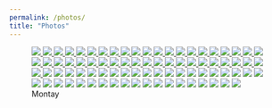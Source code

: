 ```yaml
---
permalink: /photos/
title: "Photos"
---
```





<figure class="third">
  
  
  <a href="{{ site.url }}{{ site.baseurl }}/assets/images/photos/02012023 (1).jpeg">
  <img src="{{ site.url }}{{ site.baseurl }}/assets/images/photos/02012023 (1).jpeg">
</a>

<a href="{{ site.url }}{{ site.baseurl }}/assets/images/photos/02012023 (21).jpeg">
  <img src="{{ site.url }}{{ site.baseurl }}/assets/images/photos/02012023 (21).jpeg">
</a>

<a href="{{ site.url }}{{ site.baseurl }}/assets/images/photos/02012023 (5).jpeg">
  <img src="{{ site.url }}{{ site.baseurl }}/assets/images/photos/02012023 (5).jpeg">
</a>

<a href="{{ site.url }}{{ site.baseurl }}/assets/images/photos/02012023 (11).jpeg">
  <img src="{{ site.url }}{{ site.baseurl }}/assets/images/photos/02012023 (11).jpeg">
</a>

<a href="{{ site.url }}{{ site.baseurl }}/assets/images/photos/02012023 (14).jpeg">
  <img src="{{ site.url }}{{ site.baseurl }}/assets/images/photos/02012023 (14).jpeg">
</a>

<a href="{{ site.url }}{{ site.baseurl }}/assets/images/photos/02012023 (16).jpeg">
  <img src="{{ site.url }}{{ site.baseurl }}/assets/images/photos/02012023 (16).jpeg">
</a>

<a href="{{ site.url }}{{ site.baseurl }}/assets/images/photos/02012023 (9).jpeg">
  <img src="{{ site.url }}{{ site.baseurl }}/assets/images/photos/02012023 (9).jpeg">
</a>

<a href="{{ site.url }}{{ site.baseurl }}/assets/images/photos/02012023 (18).jpeg">
  <img src="{{ site.url }}{{ site.baseurl }}/assets/images/photos/02012023 (18).jpeg">
</a>

<a href="{{ site.url }}{{ site.baseurl }}/assets/images/photos/02012023 (19).jpeg">
  <img src="{{ site.url }}{{ site.baseurl }}/assets/images/photos/02012023 (19).jpeg">
</a>

<a href="{{ site.url }}{{ site.baseurl }}/assets/images/photos/02012023 (3).jpeg">
  <img src="{{ site.url }}{{ site.baseurl }}/assets/images/photos/02012023 (3).jpeg">
</a>

<a href="{{ site.url }}{{ site.baseurl }}/assets/images/photos/02012023 (24).jpeg">
  <img src="{{ site.url }}{{ site.baseurl }}/assets/images/photos/02012023 (24).jpeg">
</a>

<a href="{{ site.url }}{{ site.baseurl }}/assets/images/photos/02012023 (35).jpeg">
  <img src="{{ site.url }}{{ site.baseurl }}/assets/images/photos/02012023 (35).jpeg">
</a>

<a href="{{ site.url }}{{ site.baseurl }}/assets/images/photos/02012023 (26).jpeg">
  <img src="{{ site.url }}{{ site.baseurl }}/assets/images/photos/02012023 (26).jpeg">
</a>

<a href="{{ site.url }}{{ site.baseurl }}/assets/images/photos/02012023 (27).jpeg">
  <img src="{{ site.url }}{{ site.baseurl }}/assets/images/photos/02012023 (27).jpeg">
</a>

<a href="{{ site.url }}{{ site.baseurl }}/assets/images/photos/02012023 (30).jpeg">
 <img src="{{ site.url }}{{ site.baseurl }}/assets/images/photos/02012023 (30).jpeg">
</a>

<a href="{{ site.url }}{{ site.baseurl }}/assets/images/photos/02012023 (31).jpeg">
  <img src="{{ site.url }}{{ site.baseurl }}/assets/images/photos/02012023 (31).jpeg">
</a>

<a href="{{ site.url }}{{ site.baseurl }}/assets/images/photos/02012023 (34).jpeg">
  <img src="{{ site.url }}{{ site.baseurl }}/assets/images/photos/02012023 (34).jpeg">
</a>

<a href="{{ site.url }}{{ site.baseurl }}/assets/images/photos/02012023 (37).jpeg">
  <img src="{{ site.url }}{{ site.baseurl }}/assets/images/photos/02012023 (37).jpeg">
</a>
  
 <a href="{{ site.url }}{{ site.baseurl }}/assets/images/photos/02012023 (35).jpeg">
  <img src="{{ site.url }}{{ site.baseurl }}/assets/images/photos/02012023 (35).jpeg">
</a>

<a href="{{ site.url }}{{ site.baseurl }}/assets/images/photos/02012023 (39).jpeg">
  <img src="{{ site.url }}{{ site.baseurl }}/assets/images/photos/02012023 (39).jpeg">
</a>

<a href="{{ site.url }}{{ site.baseurl }}/assets/images/photos/02012023 (42).jpeg">
  <img src="{{ site.url }}{{ site.baseurl }}/assets/images/photos/02012023 (42).jpeg">
</a>

<a href="{{ site.url }}{{ site.baseurl }}/assets/images/photos/02012023 (46).jpeg">
  <img src="{{ site.url }}{{ site.baseurl }}/assets/images/photos/02012023 (46).jpeg">
</a>

<a href="{{ site.url }}{{ site.baseurl }}/assets/images/photos/02012023 (49).jpeg">
  <img src="{{ site.url }}{{ site.baseurl }}/assets/images/photos/02012023 (49).jpeg">
</a>

<a href="{{ site.url }}{{ site.baseurl }}/assets/images/photos/02012023 (54).jpeg">
  <img src="{{ site.url }}{{ site.baseurl }}/assets/images/photos/02012023 (54).jpeg">
</a>

<a href="{{ site.url }}{{ site.baseurl }}/assets/images/photos/02012023 (43).jpeg">
  <img src="{{ site.url }}{{ site.baseurl }}/assets/images/photos/02012023 (43).jpeg">
</a>

<a href="{{ site.url }}{{ site.baseurl }}/assets/images/photos/02012023 (52).jpeg">
  <img src="{{ site.url }}{{ site.baseurl }}/assets/images/photos/02012023 (52).jpeg">
</a>

<a href="{{ site.url }}{{ site.baseurl }}/assets/images/photos/02012023 (60).jpeg">
  <img src="{{ site.url }}{{ site.baseurl }}/assets/images/photos/02012023 (60).jpeg">
</a>

  <a href="{{ site.url }}{{ site.baseurl }}/assets/images/photos/02012023 (55).jpeg">
  <img src="{{ site.url }}{{ site.baseurl }}/assets/images/photos/02012023 (55).jpeg">
</a>

<a href="{{ site.url }}{{ site.baseurl }}/assets/images/photos/02012023 (58).jpeg">
  <img src="{{ site.url }}{{ site.baseurl }}/assets/images/photos/02012023 (58).jpeg">
</a>

<a href="{{ site.url }}{{ site.baseurl }}/assets/images/photos/02012023 (66).jpeg">
  <img src="{{ site.url }}{{ site.baseurl }}/assets/images/photos/02012023 (66).jpeg">
</a>

<a href="{{ site.url }}{{ site.baseurl }}/assets/images/photos/02012023 (60).jpeg">
  <img src="{{ site.url }}{{ site.baseurl }}/assets/images/photos/02012023 (60).jpeg">
</a>

<a href="{{ site.url }}{{ site.baseurl }}/assets/images/photos/02012023 (61).jpeg">
  <img src="{{ site.url }}{{ site.baseurl }}/assets/images/photos/02012023 (61).jpeg">
</a>

<a href="{{ site.url }}{{ site.baseurl }}/assets/images/photos/02012023 (69).jpeg">
  <img src="{{ site.url }}{{ site.baseurl }}/assets/images/photos/02012023 (69).jpeg">
</a>

<a href="{{ site.url }}{{ site.baseurl }}/assets/images/photos/02012023 (66).jpeg">
  <img src="{{ site.url }}{{ site.baseurl }}/assets/images/photos/02012023 (66).jpeg">
</a>

<a href="{{ site.url }}{{ site.baseurl }}/assets/images/photos/02012023 (67).jpeg">
  <img src="{{ site.url }}{{ site.baseurl }}/assets/images/photos/02012023 (67).jpeg">
</a>

<a href="{{ site.url }}{{ site.baseurl }}/assets/images/photos/02012023 (73).jpeg">
  <img src="{{ site.url }}{{ site.baseurl }}/assets/images/photos/02012023 (73).jpeg">
</a>

<a href="{{ site.url }}{{ site.baseurl }}/assets/images/photos/02012023 (71).jpeg">
  <img src="{{ site.url }}{{ site.baseurl }}/assets/images/photos/02012023 (71).jpeg">
</a>

<a href="{{ site.url }}{{ site.baseurl }}/assets/images/photos/02012023 (75).jpeg">
  <img src="{{ site.url }}{{ site.baseurl }}/assets/images/photos/02012023 (75).jpeg">
</a>

<a href="{{ site.url }}{{ site.baseurl }}/assets/images/photos/02012023 (78).jpeg">
  <img src="{{ site.url }}{{ site.baseurl }}/assets/images/photos/02012023 (78).jpeg">
</a>

<a href="{{ site.url }}{{ site.baseurl }}/assets/images/photos/02012023 (80).jpeg">
  <img src="{{ site.url }}{{ site.baseurl }}/assets/images/photos/02012023 (80).jpeg">
</a>

<a href="{{ site.url }}{{ site.baseurl }}/assets/images/photos/02012023 (84).jpeg">
  <img src="{{ site.url }}{{ site.baseurl }}/assets/images/photos/02012023 (84).jpeg">
</a>

<a href="{{ site.url }}{{ site.baseurl }}/assets/images/photos/02012023 (86).jpeg">
  <img src="{{ site.url }}{{ site.baseurl }}/assets/images/photos/02012023 (86).jpeg">
</a>

<a href="{{ site.url }}{{ site.baseurl }}/assets/images/photos/02012023 (82).jpeg">
  <img src="{{ site.url }}{{ site.baseurl }}/assets/images/photos/02012023 (82).jpeg">
</a>
  
  
  <a href="{{ site.url }}{{ site.baseurl }}/assets/images/photos/photo-1.jpg">
  <img src="{{ site.url }}{{ site.baseurl }}/assets/images/photos/photo-1.jpg"></a>

  <a href="{{ site.url }}{{ site.baseurl }}/assets/images/photos/photo - 2.jpg">
  <img src="{{ site.url }}{{ site.baseurl }}/assets/images/photos/photo - 2.jpg"></a>

  <a href="{{ site.url }}{{ site.baseurl }}/assets/images/photos/photo - 3.jpg">
  <img src="{{ site.url }}{{ site.baseurl }}/assets/images/photos/photo - 3.jpg"></a>
  
  <a href="{{ site.url }}{{ site.baseurl }}/assets/images/photos/photo - 4.jpg">
  <img src="{{ site.url }}{{ site.baseurl }}/assets/images/photos/photo - 4.jpg"></a>

  <a href="{{ site.url }}{{ site.baseurl }}/assets/images/photos/photo - 5.jpg">
  <img src="{{ site.url }}{{ site.baseurl }}/assets/images/photos/photo - 5.jpg"></a>

  <a href="{{ site.url }}{{ site.baseurl }}/assets/images/photos/photo - 6.jpg">
  <img src="{{ site.url }}{{ site.baseurl }}/assets/images/photos/photo - 6.jpg"></a>

  <a href="{{ site.url }}{{ site.baseurl }}/assets/images/photos/photo - 7.jpg">
  <img src="{{ site.url }}{{ site.baseurl }}/assets/images/photos/photo - 7.jpg"></a>

  <a href="{{ site.url }}{{ site.baseurl }}/assets/images/photos/photo - 8.jpg">
  <img src="{{ site.url }}{{ site.baseurl }}/assets/images/photos/photo - 8.jpg"></a>

  <a href="{{ site.url }}{{ site.baseurl }}/assets/images/photos/photo - 9.jpg">
  <img src="{{ site.url }}{{ site.baseurl }}/assets/images/photos/photo - 9.jpg"></a>
  
  <a href="{{ site.url }}{{ site.baseurl }}/assets/images/photos/photo - 10.jpg">
  <img src="{{ site.url }}{{ site.baseurl }}/assets/images/photos/photo - 10.jpg"></a>

  <a href="{{ site.url }}{{ site.baseurl }}/assets/images/photos/photo - 11.jpg">
  <img src="{{ site.url }}{{ site.baseurl }}/assets/images/photos/photo - 11.jpg"></a>

  <a href="{{ site.url }}{{ site.baseurl }}/assets/images/photos/photo - 12.jpg">
  <img src="{{ site.url }}{{ site.baseurl }}/assets/images/photos/photo - 12.jpg"></a>

  <a href="{{ site.url }}{{ site.baseurl }}/assets/images/photos/photo - 13.jpg">
  <img src="{{ site.url }}{{ site.baseurl }}/assets/images/photos/photo - 13.jpg"></a>
  
  <a href="{{ site.url }}{{ site.baseurl }}/assets/images/photos/photo - 14.jpg">
  <img src="{{ site.url }}{{ site.baseurl }}/assets/images/photos/photo - 14.jpg"></a>

  <a href="{{ site.url }}{{ site.baseurl }}/assets/images/photos/photo - 15.jpg">
  <img src="{{ site.url }}{{ site.baseurl }}/assets/images/photos/photo - 15.jpg"></a>

  <a href="{{ site.url }}{{ site.baseurl }}/assets/images/photos/photo - 16.jpg">
  <img src="{{ site.url }}{{ site.baseurl }}/assets/images/photos/photo - 16.jpg"></a>

  <a href="{{ site.url }}{{ site.baseurl }}/assets/images/photos/photo - 17.jpg">
  <img src="{{ site.url }}{{ site.baseurl }}/assets/images/photos/photo - 17.jpg"></a>

  <a href="{{ site.url }}{{ site.baseurl }}/assets/images/photos/photo - 18.jpg">
  <img src="{{ site.url }}{{ site.baseurl }}/assets/images/photos/photo - 18.jpg"></a>

  <a href="{{ site.url }}{{ site.baseurl }}/assets/images/photos/photo - 19.jpg">
  <img src="{{ site.url }}{{ site.baseurl }}/assets/images/photos/photo - 19.jpg"></a>

  <a href="{{ site.url }}{{ site.baseurl }}/assets/images/photos/photo - 20.jpg">
  <img src="{{ site.url }}{{ site.baseurl }}/assets/images/photos/photo - 20.jpg"></a>

  <a href="{{ site.url }}{{ site.baseurl }}/assets/images/photos/photo - 21.jpg">
  <img src="{{ site.url }}{{ site.baseurl }}/assets/images/photos/photo - 21.jpg"></a>

  <a href="{{ site.url }}{{ site.baseurl }}/assets/images/photos/photo - 22.jpg">
  <img src="{{ site.url }}{{ site.baseurl }}/assets/images/photos/photo - 22.jpg"></a>

  <a href="{{ site.url }}{{ site.baseurl }}/assets/images/photos/photo - 23.jpg">
  <img src="{{ site.url }}{{ site.baseurl }}/assets/images/photos/photo - 23.jpg"></a>
  
  <a href="{{ site.url }}{{ site.baseurl }}/assets/images/photos/photo - 24.jpg">
  <img src="{{ site.url }}{{ site.baseurl }}/assets/images/photos/photo - 24.jpg"></a>

  <a href="{{ site.url }}{{ site.baseurl }}/assets/images/photos/photo - 25.jpg">
  <img src="{{ site.url }}{{ site.baseurl }}/assets/images/photos/photo - 25.jpg"></a>

  <a href="{{ site.url }}{{ site.baseurl }}/assets/images/photos/photo - 26.jpg">
  <img src="{{ site.url }}{{ site.baseurl }}/assets/images/photos/photo - 26.jpg"></a>

  <a href="{{ site.url }}{{ site.baseurl }}/assets/images/photos/photo - 27.jpg">
  <img src="{{ site.url }}{{ site.baseurl }}/assets/images/photos/photo - 27.jpg"></a>

  <a href="{{ site.url }}{{ site.baseurl }}/assets/images/photos/photo - 28.jpg">
  <img src="{{ site.url }}{{ site.baseurl }}/assets/images/photos/photo - 28.jpg"></a>

  <a href="{{ site.url }}{{ site.baseurl }}/assets/images/photos/photo - 29.jpg">
  <img src="{{ site.url }}{{ site.baseurl }}/assets/images/photos/photo - 29.jpg"></a>

  <a href="{{ site.url }}{{ site.baseurl }}/assets/images/photos/photo - 30.jpg">
  <img src="{{ site.url }}{{ site.baseurl }}/assets/images/photos/photo - 30.jpg"></a>

  <a href="{{ site.url }}{{ site.baseurl }}/assets/images/photos/photo - 31.jpg">
  <img src="{{ site.url }}{{ site.baseurl }}/assets/images/photos/photo - 31.jpg"></a>

  <a href="{{ site.url }}{{ site.baseurl }}/assets/images/photos/photo - 32.jpg">
  <img src="{{ site.url }}{{ site.baseurl }}/assets/images/photos/photo - 32.jpg"></a>

  <a href="{{ site.url }}{{ site.baseurl }}/assets/images/photos/photo - 33.jpg">
  <img src="{{ site.url }}{{ site.baseurl }}/assets/images/photos/photo - 33.jpg"></a>
  
  <a href="{{ site.url }}{{ site.baseurl }}/assets/images/photos/photo - 34.jpg">
  <img src="{{ site.url }}{{ site.baseurl }}/assets/images/photos/photo - 34.jpg"></a>

  <a href="{{ site.url }}{{ site.baseurl }}/assets/images/photos/photo - 35.jpg">
  <img src="{{ site.url }}{{ site.baseurl }}/assets/images/photos/photo - 35.jpg"></a>

  <a href="{{ site.url }}{{ site.baseurl }}/assets/images/photos/photo - 36.jpg">
  <img src="{{ site.url }}{{ site.baseurl }}/assets/images/photos/photo - 36.jpg"></a>

  <a href="{{ site.url }}{{ site.baseurl }}/assets/images/photos/photo - 37.jpg">
  <img src="{{ site.url }}{{ site.baseurl }}/assets/images/photos/photo - 37.jpg"></a>

  <a href="{{ site.url }}{{ site.baseurl }}/assets/images/photos/photo - 38.jpg">
  <img src="{{ site.url }}{{ site.baseurl }}/assets/images/photos/photo - 38.jpg"></a>

  <a href="{{ site.url }}{{ site.baseurl }}/assets/images/photos/photo - 39.png">
  <img src="{{ site.url }}{{ site.baseurl }}/assets/images/photos/photo - 39.png"></a>
  


  <figcaption>Montay</figcaption>
</figure>
